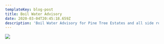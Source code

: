 ```yaml
---
templateKey: blog-post
title: Boil Water Advisory
date: 2020-03-04T20:45:18.659Z
description: 'Boil Water Advisory for Pine Tree Estates and all side roads. '
---
```

![](/img/79262940-boiling-water-in-aluminium-pot-on-gas-flame-realistic-vector-illustration.jpg)
